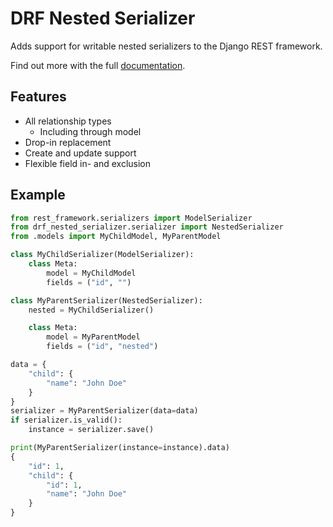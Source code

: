 # DRF Nested Serializer

Adds support for writable nested serializers to the Django REST framework.

Find out more with the full [documentation](https://gniludio.github.io/drf-nested-serializer).

## Features

- All relationship types
    - Including through model
- Drop-in replacement
- Create and update support
- Flexible field in- and exclusion

## Example

```python hl_lines="10"
from rest_framework.serializers import ModelSerializer
from drf_nested_serializer.serializer import NestedSerializer
from .models import MyChildModel, MyParentModel

class MyChildSerializer(ModelSerializer):
    class Meta:
        model = MyChildModel
        fields = ("id", "")

class MyParentSerializer(NestedSerializer):
    nested = MyChildSerializer()

    class Meta:
        model = MyParentModel
        fields = ("id", "nested")

```

```python
data = {
    "child": {
        "name": "John Doe"
    }
}
serializer = MyParentSerializer(data=data)
if serializer.is_valid():
    instance = serializer.save()
```

```python
print(MyParentSerializer(instance=instance).data)
{
    "id": 1,
    "child": {
        "id": 1,
        "name": "John Doe"
    }
}
```
